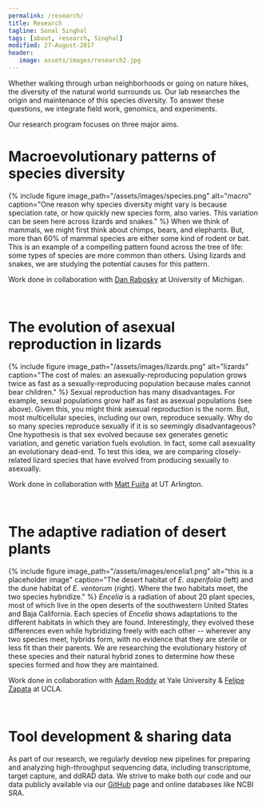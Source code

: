 ```yaml
---
permalink: /research/
title: Research
tagline: Sonal Singhal
tags: [about, research, Singhal]
modified: 27-August-2017
header:
   image: assets/images/research2.jpg
---
```


Whether walking through urban neighborhoods or going on nature hikes, the diversity of the natural world surrounds us. Our lab researches the origin and maintenance of this species diversity. To answer these questions, we integrate field work, genomics, and experiments.

Our research program focuses on three major aims.

# Macroevolutionary patterns of species diversity
{% include figure image_path="/assets/images/species.png" alt="macro" caption="One reason why species diversity might vary is because speciation rate, or how quickly new species form, also varies. This variation can be seen here across lizards and snakes." %}
When we think of mammals, we might first think about chimps, bears, and elephants. But, more than 60% of mammal species are either some kind of rodent or bat. This is an example of a compelling pattern found across the tree of life: some types of species are more common than others. Using lizards and snakes, we are studying the potential causes for this pattern.

Work done in collaboration with [Dan Rabosky](http://www.raboskylab.org/) at University of Michigan.

<br>

# The evolution of asexual reproduction in lizards
{% include figure image_path="/assets/images/lizards.png" alt="lizards" caption="The cost of males: an asexually-reproducing population grows twice as fast as a sexually-reproducing population because males cannot bear children." %}
Sexual reproduction has many disadvantages. For example, sexual populations grow half as fast as asexual populations (see above). Given this, you might think asexual reproduction is the norm. But, most multicellular species, including our own, reproduce sexually. Why do so many species reproduce sexually if it is so seemingly disadvantageous? One hypothesis is that sex evolved because sex generates genetic variation, and genetic variation fuels evolution. In fact, some call asexuality an evolutionary dead-end. To test this idea, we are comparing closely-related lizard species that have evolved from producing sexually to asexually.

Work done in collaboration with [Matt Fujita](https://fujitalab.com/) at UT Arlington.

<br>

# The adaptive radiation of desert plants
{% include figure image_path="/assets/images/encelia1.png" alt="this is a placeholder image" caption="The desert habitat of _E. asperifolia_ (left) and the dune habitat of _E. ventorum_ (right). Where the two habitats meet, the two species hybridize." %}
_Encelia_ is a radiation of about 20 plant species, most of which live in the open deserts of the southwestern United States and Baja California. Each species of _Encelia_ shows adaptations to the different habitats in which they are found. Interestingly, they evolved these differences even while hybridizing freely with each other -- wherever any two species meet, hybrids form, with no evidence that they are sterile or less fit than their parents. We are researching the evolutionary history of these species and their natural hybrid zones to determine how these species formed and how they are maintained.

Work done in collaboration with [Adam Roddy](http://www.adamroddy.com/) at Yale University & [Felipe Zapata](http://zapatalab.org/) at UCLA.

<br>

# Tool development & sharing data
As part of our research, we regularly develop new pipelines for preparing and analyzing high-throughput sequencing data, including transcriptome, target capture, and ddRAD data. We strive to make both our code and our data publicly available via our [GitHub](https://github.com/singhal?tab=repositories) page and online databases like NCBI SRA.